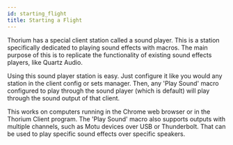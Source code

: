 ```yaml
---
id: starting_flight
title: Starting a Flight
---
```


Thorium has a special client station called a sound player. This is a station
specifically dedicated to playing sound effects with macros. The main purpose of
this is to replicate the functionality of existing sound effects players, like
Quartz Audio.

Using this sound player station is easy. Just configure it like you would any
station in the client config or sets manager. Then, any 'Play Sound' macro
configured to play through the sound player (which is default) will play through
the sound output of that client.

This works on computers running in the Chrome web browser or in the Thorium
Client program. The 'Play Sound' macro also supports outputs with multiple
channels, such as Motu devices over USB or Thunderbolt. That can be used to play
specific sound effects over specific speakers.
